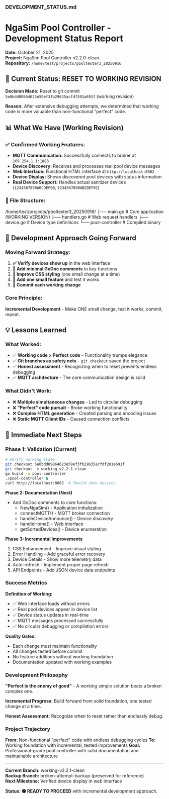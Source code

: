 
### DEVELOPMENT_STATUS.md
# NgaSim Pool Controller - Development Status Report

**Date:** October 21, 2025  
**Project:** NgaSim Pool Controller v2.2.0-clean  
**Repository:** `/home/test/projects/pooltester3_20250916`

## 🎯 Current Status: **RESET TO WORKING REVISION**

**Decision Made:** Reset to git commit `5e0bdd89864623e59ef3fb29635acfdf201a691f` (working revision)

**Reason:** After extensive debugging attempts, we determined that working code is more valuable than non-functional "perfect" code.

## 📊 What We Have (Working Revision)

### ✅ **Confirmed Working Features:**
- **MQTT Communication:** Successfully connects to broker at `169.254.1.1:1883`
- **Device Discovery:** Receives and processes real pool device messages
- **Web Interface:** Functional HTML interface at `http://localhost:8082`
- **Device Display:** Shows discovered pool devices with status information
- **Real Device Support:** Handles actual sanitizer devices (`1234567890ABCDEF00`, `1234567890ABCDEF01`)

### 📁 **File Structure:**

/home/test/projects/pooltester3_20250916/
├── main.go # Core application (WORKING VERSION)
├── handlers.go # Web request handlers
├── device.go # Device type definitions
└── pool-controller # Compiled binary


## 🔄 **Development Approach Going Forward**

### **Moving Forward Strategy:**
1. **✅ Verify devices show up** in the web interface
2. **📝 Add minimal GoDoc comments** to key functions  
3. **🎨 Improve CSS styling** (one small change at a time)
4. **🔧 Add one small feature** and test it works
5. **💾 Commit each working change**

### **Core Principle:**
**Incremental Development** - Make ONE small change, test it works, commit, repeat.

## 💡 **Lessons Learned**

### **What Worked:**
- ✅ **Working code > Perfect code** - Functionality trumps elegance
- ✅ **Git branches as safety nets** - `git checkout` saved the project
- ✅ **Honest assessment** - Recognizing when to reset prevents endless debugging
- ✅ **MQTT architecture** - The core communication design is solid

### **What Didn't Work:**
- ❌ **Multiple simultaneous changes** - Led to circular debugging
- ❌ **"Perfect" code pursuit** - Broke working functionality
- ❌ **Complex HTML generation** - Created parsing and encoding issues
- ❌ **Static MQTT Client IDs** - Caused connection conflicts

## 🚀 **Immediate Next Steps**

### **Phase 1: Validation (Current)**
```bash
# Verify working state
git checkout 5e0bdd89864623e59ef3fb29635acfdf201a691f
git checkout -b working-v2.2.1-clean
go build -o pool-controller
./pool-controller &
curl http://localhost:8082  # Should show devices
```

**Phase 2: Documentation (Next)**

* Add GoDoc comments to core functions:
    + NewNgaSim() - Application initialization
    + connectMQTT() - MQTT broker connection
    + handleDeviceAnnounce() - Device discovery
    + handleHome() - Web interface
    + getSortedDevices() - Device enumeration

**Phase 3: Incremental Improvements**
1. CSS Enhancement - Improve visual styling
2. Error Handling - Add graceful error recovery
3. Device Details - Show more telemetry data
4. Auto-refresh - Implement proper page refresh
5. API Endpoints - Add JSON device data endpoints

### Success Metrics

**Definition of Working:**

- ✅ Web interface loads without errors
- ✅ Real pool devices appear in device list
- ✅ Device status updates in real-time
- ✅ MQTT messages processed successfully
- ✅ No circular debugging or compilation errors

**Quality Gates:**

- Each change must maintain functionality
- All changes tested before commit
- No feature additions without working foundation
- Documentation updated with working examples

### Development Philosophy
**"Perfect is the enemy of good"** - A working simple solution beats a broken complex one.

**Incremental Progress:** Build forward from solid foundation, one tested change at a time.

**Honest Assessment:** Recognize when to reset rather than endlessly debug.

### Project Trajectory

**From:** Non-functional "perfect" code with endless debugging cycles
**To:** Working foundation with incremental, tested improvements
**Goal:** Professional-grade pool controller with solid documentation and maintainable architecture

---
**Current Branch:** working-v2.2.1-clean  
**Backup Branch:** broken-attempt-backup (preserved for reference)  
**Next Milestone:** Verified device display in web interface

**Status: 🟢 READY TO PROCEED** with incremental development approach.
